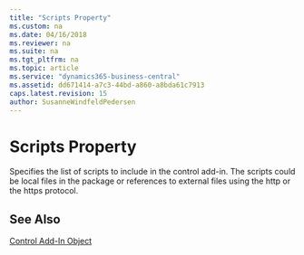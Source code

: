 ```yaml
---
title: "Scripts Property"
ms.custom: na
ms.date: 04/16/2018
ms.reviewer: na
ms.suite: na
ms.tgt_pltfrm: na
ms.topic: article
ms.service: "dynamics365-business-central"
ms.assetid: dd671414-a7c3-44bd-a860-a8bda61c7913
caps.latest.revision: 15
author: SusanneWindfeldPedersen
---
```


 

# Scripts Property

Specifies the list of scripts to include in the control add-in. The scripts could be local files in the package or references to external files using the http or the https protocol. 

## See Also  
[Control Add-In Object](../devenv-control-addin-object.md)   
 